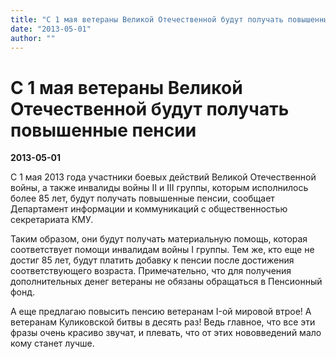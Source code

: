 ```yaml
---
title: "С 1 мая ветераны Великой Отечественной будут получать повышенные пенсии"
date: "2013-05-01"
author: ""
---
```


# С 1 мая ветераны Великой Отечественной будут получать повышенные пенсии

**2013-05-01** 

С 1 мая 2013 года участники боевых действий Великой Отечественной войны, а также инвалиды войны II и III группы, которым исполнилось более 85 лет, будут получать повышенные пенсии, сообщает Департамент информации и коммуникаций с общественностью секретариата КМУ.

Таким образом, они будут получать материальную помощь, которая соответствует помощи инвалидам войны I группы. Тем же, кто еще не достиг 85 лет, будут платить добавку к пенсии после достижения соответствующего возраста. Примечательно, что для получения дополнительных денег ветераны не обязаны обращаться в Пенсионный фонд.

А еще предлагаю повысить пенсию ветеранам I-ой мировой втрое! А ветеранам Куликовской битвы в десять раз! Ведь главное, что все эти фразы очень красиво звучат, и плевать, что от этих нововведений мало кому станет лучше.